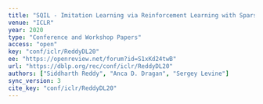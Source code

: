 ```yaml
---
title: "SQIL - Imitation Learning via Reinforcement Learning with Sparse Rewards."
venue: "ICLR"
year: 2020
type: "Conference and Workshop Papers"
access: "open"
key: "conf/iclr/ReddyDL20"
ee: "https://openreview.net/forum?id=S1xKd24twB"
url: "https://dblp.org/rec/conf/iclr/ReddyDL20"
authors: ["Siddharth Reddy", "Anca D. Dragan", "Sergey Levine"]
sync_version: 3
cite_key: "conf/iclr/ReddyDL20"
---
```

